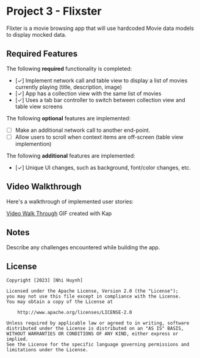 # Project 3 - Flixster

Flixter is a movie browsing app that will use hardcoded Movie data models to display mocked data.

## Required Features

The following **required** functionality is completed:

- [✓] Implement network call and table view to display a list of movies currently playing (title, description, image)
- [✓] App has a collection view with the same list of movies
- [✓] Uses a tab bar controller to switch between collection view and table view screens
 
The following **optional** features are implemented:

- [ ] Make an additional network call to another end-point.	
- [ ] Allow users to scroll when context items are off-screen (table view implemention)

The following **additional** features are implemented:

- [✓] Unique UI changes, such as background, font/color changes, etc.

## Video Walkthrough

Here's a walkthrough of implemented user stories:

[Video Walk Through](https://imgur.com/a/t0vxub8)
GIF created with Kap  

## Notes

Describe any challenges encountered while building the app.

## License

    Copyright [2023] [Nhi Huynh]

    Licensed under the Apache License, Version 2.0 (the "License");
    you may not use this file except in compliance with the License.
    You may obtain a copy of the License at

        http://www.apache.org/licenses/LICENSE-2.0

    Unless required by applicable law or agreed to in writing, software
    distributed under the License is distributed on an "AS IS" BASIS,
    WITHOUT WARRANTIES OR CONDITIONS OF ANY KIND, either express or implied.
    See the License for the specific language governing permissions and
    limitations under the License.
